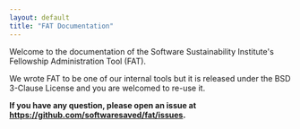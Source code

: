 ```yaml
---
layout: default
title: "FAT Documentation"
---
```

Welcome to the documentation of the Software Sustainability Institute's Fellowship Administration Tool (FAT).

We wrote FAT to be one of our internal tools but it is released under the BSD 3-Clause License and you are welcomed to re-use it.

**If you have any question, please open an issue at https://github.com/softwaresaved/fat/issues.**
